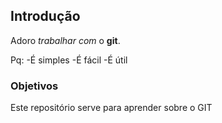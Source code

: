 ## Introdução

Adoro *trabalhar* _com_ o **git**.

Pq:
-É simples 
-É fácil
-É útil

### Objetivos


Este repositório serve para aprender sobre o GIT 